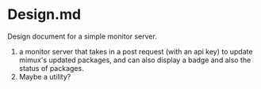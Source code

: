 # Design.md

Design document for a simple monitor server.

1. a monitor server that takes in a post request (with an api key) to update
   mimux's updated packages, and can also display a badge and also the status of
   packages.
2. Maybe a utility?
